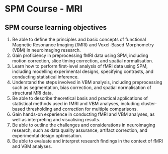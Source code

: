 # SPM Course - MRI

## SPM course learning objectives

1.	Be able to define the principles and basic concepts of functional Magnetic Resonance Imaging (fMRI) and Voxel-Based Morphometry (VBM) in neuroimaging research.
2.	Gain proficiency in preprocessing fMRI data using SPM, including motion correction, slice timing correction, and spatial normalisation.
3.	Learn how to perform first-level analysis of fMRI data using SPM, including modelling experimental designs, specifying contrasts, and conducting statistical inference.
4.	Understand the steps involved in VBM analysis, including preprocessing such as segmentation, bias correction, and spatial normalisation of structural MRI data.
5.	Be able to describe theoretical basis and practical applications of statistical methods used in fMRI and VBM analyses, including cluster-based thresholding and correction for multiple comparisons.
6.	Gain hands-on experience in conducting fMRI and VBM analyses, as well as interpreting and visualising results.
7.	Be able to outline the challenges and considerations in neuroimaging research, such as data quality assurance, artifact correction, and experimental design optimisation.
8.	Be able to evaluate and interpret research findings in the context of fMRI and VBM analyses.

